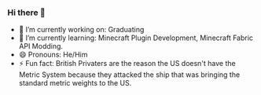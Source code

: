 ### Hi there 👋

- 🔭 I’m currently working on: Graduating
- 🌱 I’m currently learning: Minecraft Plugin Development, Minecraft Fabric API Modding.
- 😄 Pronouns: He/Him
- ⚡ Fun fact: British Privaters are the reason the US doesn't have the Metric System because they attacked the ship that was bringing the standard metric weights to the US.
